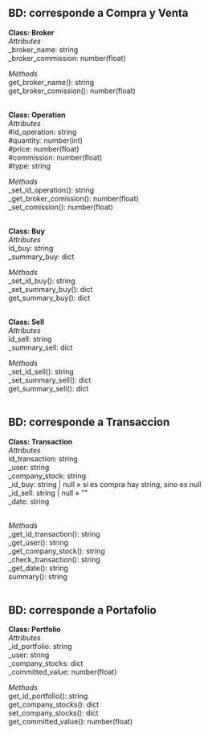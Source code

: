 

## BD: corresponde a Compra y Venta
**Class: Broker**  
*Attributes*  
_broker_name: string  
_broker_commission: number(float)  
  
*Méthods*  
get_broker_name(): string  
get_broker_comission(): number(float)  
<br />

**Class: Operation**  
*Attributes*  
#id_operation: string  
#quantity: number(int)  
#price: number(float)  
#commission: number(float)  
#type: string <!-- compra o venta -->  
  
*Méthods*  
_set_id_operation(): string  
_get_broker_comission(): number(float) <!-- obtiene porcentaje de comisión del broker  -->  
_set_comission(): number(float) <!-- calculo de porcentaje de la comisión sobre el precio y retorna el valor en pesos -->  
<br />

**Class: Buy**  
*Attributes*  
id_buy: string  
_summary_buy: dict   
  
*Méthods*  
_set_id_buy(): string  <!-- modifica el id_buy con el id_operation -->  
_set_summary_buy(): dict <!-- claves y valores con id_buy + quantity, price, comission y type de superclase Operaction -->  
get_summary_buy(): dict  
<br />

**Class: Sell**  
*Attributes*  
id_sell: string  
_summary_sell: dict   

*Méthods*  
_set_id_sell(): string  <!-- modifica el id_sell con el id_operation -->  
_set_summary_sell(): dict <!-- claves y valores con id_sell + quantity, price, comission y type de superclase   Operaction -->  
get_summary_sell(): dict  
<br />

## BD: corresponde a Transaccion
**Class: Transaction**   
*Attributes*  
id_transaction: string  
_user: string  
_company_stock: string  
_id_buy: string | null » sí es compra hay string, sino es null  
_id_sell: string | null » ""  
_date: string  
<br />

*Méthods*  
_get_id_transaction(): string  
_get_user(): string  
_get_company_stock(): string  
_check_transaction(): string <!-- evalua sí la transacción es de compra o venta y retorna el la operación y el id correspondiente -->  
_get_date(): string  
summary(): string <!-- crea un comprobante con un resumen de los datos anteriores -->  
<br />


## BD: corresponde a Portafolio
**Class: Portfolio**  
*Attributes*  
_id_portfolio: string  
_user: string  
_company_stocks: dict <!-- acciones y cantidad -->  
_committed_value: number(float)  
  
*Méthods*  
get_id_portfolio(): string  
get_company_stocks(): dict  
set_company_stocks(): dict  
get_committed_value(): number(float)  
<br />

